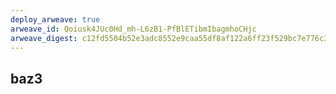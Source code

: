 ```yaml
---
deploy_arweave: true
arweave_id: Qoiusk4JUc0Hd_mh-L6zB1-PfBlETibmIbagmhoCHjc
arweave_digest: c12fd5504b52e3adc8552e9caa55df8af122a6ff23f529bc7e776c34159aaf6f
---
```



## baz3
